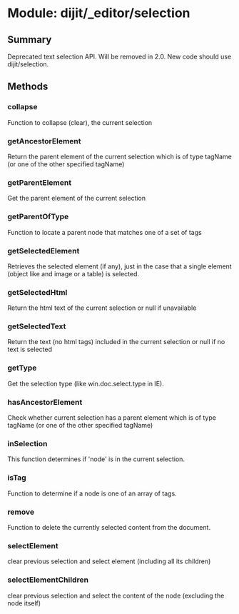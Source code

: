 # Module: dijit/_editor/selection

## Summary

Deprecated text selection API.  Will be removed in 2.0.  New code should use dijit/selection.
## Methods

### collapse
Function to collapse (clear), the current selection

### getAncestorElement
Return the parent element of the current selection which is of
type tagName (or one of the other specified tagName)

### getParentElement
Get the parent element of the current selection

### getParentOfType
Function to locate a parent node that matches one of a set of tags

### getSelectedElement
Retrieves the selected element (if any), just in the case that
a single element (object like and image or a table) is
selected.

### getSelectedHtml
Return the html text of the current selection or null if unavailable

### getSelectedText
Return the text (no html tags) included in the current selection or null if no text is selected

### getType
Get the selection type (like win.doc.select.type in IE).

### hasAncestorElement
Check whether current selection has a  parent element which is
of type tagName (or one of the other specified tagName)

### inSelection
This function determines if 'node' is
in the current selection.

### isTag
Function to determine if a node is one of an array of tags.

### remove
Function to delete the currently selected content from the document.

### selectElement
clear previous selection and select element (including all its children)

### selectElementChildren
clear previous selection and select the content of the node
(excluding the node itself)

